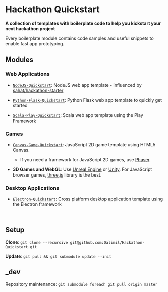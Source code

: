 # Hackathon Quickstart
**A collection of templates with boilerplate code to help you kickstart your next hackathon project**

Every boilerplate module contains code samples and useful snippets to enable fast app prototyping.

## Modules

### Web Applications

* [`NodeJS-Quickstart`](https://github.com/Dalimil/NodeJS-Quickstart): NodeJS web app template - influenced by [sahat/hackathon-starter](https://github.com/sahat/hackathon-starter)

* [`Python-Flask-Quickstart`](https://github.com/Dalimil/Python-Flask-Quickstart): Python Flask web app template to quickly get started

* [`Scala-Play-Quickstart`](https://github.com/Dalimil/Scala-Play-Quickstart): Scala web app template using the Play Framework

### Games

* [`Canvas-Game-Quickstart`](https://github.com/Dalimil/Canvas-Game-Quickstart): JavaScript 2D game template using HTML5 Canvas.
	* If you need a framework for JavaScript 2D games, use [Phaser](http://phaser.io/).

* **3D Games and WebGL**: Use [Unreal Engine](https://www.unrealengine.com/what-is-unreal-engine-4) or [Unity](http://unity3d.com/). For JavaScript browser games, [three.js](http://threejs.org/) library is the best.

### Desktop Applications

* [`Electron-Quickstart`](https://github.com/Dalimil/Electron-Quickstart): Cross platform desktop application template using the Electron framework


<br>

## Setup
**Clone**: ```git clone --recursive git@github.com:Dalimil/Hackathon-Quickstart.git```

**Update**: ```git pull && git submodule update --init```

## _dev
Repository maintenance: ```git submodule foreach git pull origin master```
